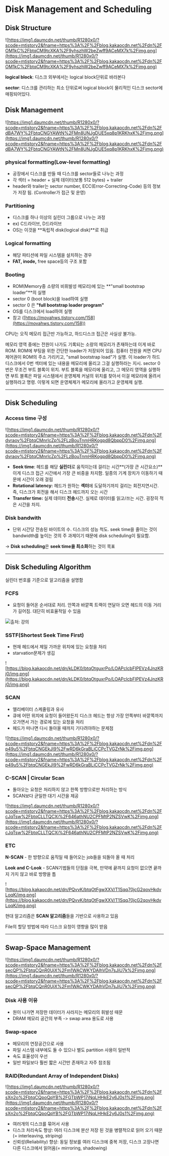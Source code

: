 # Disk Management and Scheduling

## Disk Structure

![https://img1.daumcdn.net/thumb/R1280x0/?scode=mtistory2&fname=https%3A%2F%2Fblog.kakaocdn.net%2Fdn%2FOM1kC%2FbtqCM9tcXKA%2F9yhszhW2beZwff9ACeMX7k%2Fimg.png](https://img1.daumcdn.net/thumb/R1280x0/?scode=mtistory2&fname=https%3A%2F%2Fblog.kakaocdn.net%2Fdn%2FOM1kC%2FbtqCM9tcXKA%2F9yhszhW2beZwff9ACeMX7k%2Fimg.png)

**logical block**: 디스크 외부에서는 logical block단위로 바라본다

**sector**: 디스크를 관리하는 최소 단위로써  logical block이 물리적인 디스크 sector에 매핑되어있다. 

## **Disk Management**

![https://img1.daumcdn.net/thumb/R1280x0/?scode=mtistory2&fname=https%3A%2F%2Fblog.kakaocdn.net%2Fdn%2FdBA7WY%2FbtqCNGYAWtN%2FMn8UNJgDUE5xq8p1KRKhxK%2Fimg.png](https://img1.daumcdn.net/thumb/R1280x0/?scode=mtistory2&fname=https%3A%2F%2Fblog.kakaocdn.net%2Fdn%2FdBA7WY%2FbtqCNGYAWtN%2FMn8UNJgDUE5xq8p1KRKhxK%2Fimg.png)

### **physical formatting(Low-level formatting)**

- 공장에서 디스크를 만들 때 디스크를 sector들로 나누는 과정
- 각 섹터 = header + 실제 데이터(보통 512 bytes) + trailer
- header와 trailer는 sector number, ECC(Error-Correcting-Code) 등의 정보가 저장 됨. (Controller가 접근 및 운영)

### **Partitioning**

- 디스크를 하나 이상의 실린더 그룹으로 나누는 과정
- ex) C드라이브, D드라이브
- OS는 이것을 **독립적 disk(logical disk)**로 취급

### **Logical formatting**

- 해당 파티션에 파일 시스템을 설치하는 경우
- **FAT, inode,** free space등의 구조 포함

### **Booting**

- ROM(Memory중 소량의 비휘발성 메모리)에 있는 **"small bootstrap loader"**의 실행
- sector 0 (boot block)을 load하여 실행
- sector 0 은 **"full bootstrap loader program"**
- OS를 디스크에서 load하여 실행
- 참고 ([https://movahws.tistory.com/158](https://movahws.tistory.com/158))

CPU는 오직 메모리 접근만 가능하고, 하드디스크 접근은 사실상 불가능.

메모리 영역 중에는 전원이 나가도 기록되는 소량의 메모리가 존재하는데 이게 바로 ROM. ROM에 부팅을 위한 간단한 loader가 저장되어 있음. 컴퓨터 전원을 켜면 CPU 제어권이 ROM의 주소 가리키고, "small bootstrap load"가 실행. 이 loader가 하드 디스크에서 0번 섹터에 있는 내용을 메모리에 올리고 그걸 실행하라는 지시. sector 0번은 무조건 부트 블록이 위치. 부트 블록을 메모리에 올리고, 그 메모리 영역을 실행하면 부트 블록은 파일 시스템에서 운영체제 커널의 위치를 찾아서 이걸 메모리에 올려서 실행하라고 명령. 이렇게 되면 운영체제가 메모리에 올라가고 운영체제 실행.

---

## **Disk Scheduling**

### **Access time 구성**

![https://img1.daumcdn.net/thumb/R1280x0/?scode=mtistory2&fname=https%3A%2F%2Fblog.kakaocdn.net%2Fdn%2Fdvraov%2FbtqCMnrIcZp%2FLzBouTnmHRKogpd8QbppD0%2Fimg.png](https://img1.daumcdn.net/thumb/R1280x0/?scode=mtistory2&fname=https%3A%2F%2Fblog.kakaocdn.net%2Fdn%2Fdvraov%2FbtqCMnrIcZp%2FLzBouTnmHRKogpd8QbppD0%2Fimg.png)

- **Seek time**: 헤드를 해당 **실린더**로 움직이는데 걸리는 시간**(가장 큰 시간요소)** 이게 디스크 접근 시간에서 가장 큰 비중을 차지함. 일종의 기계 장치가 이동하기 때문에 시간이 오래 걸림
- **Rotational latency:** 헤드가 원하는 **섹터**에 도달하기까지 걸리는 회전지연시간. 즉, 디스크가 회전을 해서 디스크 헤드까지 오는 시간
- **Transfer time:** 실제 데이터 **전송**시간. 실제로 데이터를 읽고/쓰는 시간. 굉장히 적은 시간을 차지.

### **Disk bandwith**

- 단위 시간당 전송된 바이트의 수. 디스크의 성능 척도. seek time을 줄이는 것이 bandwidth를 높이는 것의 주 과제이기 때문에 disk scheduling이 필요함.

→ **Disk scheduling**은 **seek time을 최소화**하는 것이 목표

---

## **Disk Scheduling Algorithm**

실린더 번호를 기준으로 알고리즘을 설명함

### **FCFS**

- 요청이 들어온 순서대로 처리. 안쪽과 바깥쪽 트랙이 연달아 오면 헤드의 이동 거리가 길어짐. 대단히 비효율적일 수 있음

![출처: 강의](https://blog.kakaocdn.net/dn/buxZxB/btqOxs1j5Nx/21NqMlCpaWg4unYdtyB9e1/img.png)


### **SSTF(Shortest Seek Time First)**

- 현재 헤드에서 제일 가까운 위치에 있는 요청을 처리
- starvation문제가 생김

![https://blog.kakaocdn.net/dn/kLDK0/btqOtguxrPo/LOAPclcbFIPEVz4JnzKRj0/img.png](https://blog.kakaocdn.net/dn/kLDK0/btqOtguxrPo/LOAPclcbFIPEVz4JnzKRj0/img.png)


### **SCAN**

- 엘리베이터 스케줄링과 유사
- 큐에 어떤 위치에 요청이 들어왔든지 디스크 헤드는 항상 가장 안쪽부터 바깥쪽까지 오가면서 가는 경로에 있는 요청을 처리
- 헤드가 떠나면 다시 돌아올 때까지 기다려야하는 문제점

![https://img1.daumcdn.net/thumb/R1280x0/?scode=mtistory2&fname=https%3A%2F%2Fblog.kakaocdn.net%2Fdn%2Fp49u5%2FbtqCNGEkJI9%2FwRD6kGraBLiCCPcTVGZrNk%2Fimg.png](https://img1.daumcdn.net/thumb/R1280x0/?scode=mtistory2&fname=https%3A%2F%2Fblog.kakaocdn.net%2Fdn%2Fp49u5%2FbtqCNGEkJI9%2FwRD6kGraBLiCCPcTVGZrNk%2Fimg.png)

### **C-SCAN | Circular Scan**

- 돌아오는 요청은 처리하지 않고 한쪽 방향으로만 처리하는 방식
- SCAN보다 균일한 대기 시간을 제공

![https://img1.daumcdn.net/thumb/R1280x0/?scode=mtistory2&fname=https%3A%2F%2Fblog.kakaocdn.net%2Fdn%2FcJqTsw%2FbtqCLLTQCXi%2F646athNU2CPFMtP2NZSVwK%2Fimg.png](https://img1.daumcdn.net/thumb/R1280x0/?scode=mtistory2&fname=https%3A%2F%2Fblog.kakaocdn.net%2Fdn%2FcJqTsw%2FbtqCLLTQCXi%2F646athNU2CPFMtP2NZSVwK%2Fimg.png)

### ETC

**N-SCAN** - 한 방향으로 움직일 때 들어오는 job들을 되돌아 올 때 처리

**Look and C-Look** - SCAN기법들의 단점을 극복, 만약에 끝까지 요청이 없으면 끝까지 가지 않고 바로 방향을 틈

![https://blog.kakaocdn.net/dn/PQvvK/btqOtFgwXXV/T1Sqq70jcG2qovHkdvLoqK/img.png](https://blog.kakaocdn.net/dn/PQvvK/btqOtFgwXXV/T1Sqq70jcG2qovHkdvLoqK/img.png)

현대 알고리즘은 **SCAN 알고리즘**들을 기반으로 사용하고 있음

File의 할당 방법에 따라 디스크 요청이 영향을 많이 받음

---

## **Swap-Space Management**

![https://img1.daumcdn.net/thumb/R1280x0/?scode=mtistory2&fname=https%3A%2F%2Fblog.kakaocdn.net%2Fdn%2FsecQP%2FbtqCQnR0UjX%2Fm1WACWKYDAlhVDn7sJiU7k%2Fimg.png](https://img1.daumcdn.net/thumb/R1280x0/?scode=mtistory2&fname=https%3A%2F%2Fblog.kakaocdn.net%2Fdn%2FsecQP%2FbtqCQnR0UjX%2Fm1WACWKYDAlhVDn7sJiU7k%2Fimg.png)

### **Disk 사용 이유**

- 원이 나가면 저장한 데이터가 사라지는 메모리의 휘발성 때문
- DRAM 메모리 공간의 부족 -> swap area 용도로 사용

### **Swap-space**

- 메모리의 연장공간으로 사용
- 파일 시스템 내부에도 둘 수 있으나 별도 partition 사용이 일반적
- 속도 효율성이 우선
- 일반 파일보다 훨씬 짧은 시간만 존재하고 자주 참조됨

### **RAID(Redundant Array of Independent Disks)**
![https://img1.daumcdn.net/thumb/R1280x0/?scode=mtistory2&fname=https%3A%2F%2Fblog.kakaocdn.net%2Fdn%2FsXn2o%2FbtqCQpoQpYB%2FGTbWP17iNqLHHkE2y6J0s1%2Fimg.png](https://img1.daumcdn.net/thumb/R1280x0/?scode=mtistory2&fname=https%3A%2F%2Fblog.kakaocdn.net%2Fdn%2FsXn2o%2FbtqCQpoQpYB%2FGTbWP17iNqLHHkE2y6J0s1%2Fimg.png)
- 여러개의 디스크를 묶어서 사용
- 디스크 처리속도 향상: 여러 디스크에 분산 저장 된 것을 병렬적으로 읽어 오기 때문(= interleaving, striping)
- 신뢰성(Reliability) 향상: 동일 정보를 여러 디스크에 중복 저장, 디스크 고장나면 다른 디스크에서 읽어옴(= mirroring, shadowing)